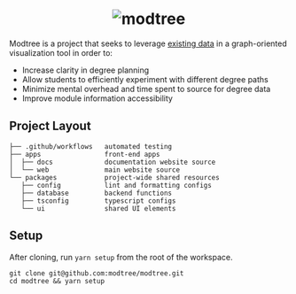 <h1 align="center">
  <img src="https://raw.githubusercontent.com/wiki/modtree/modtree/logo/logo-light.png" alt="modtree">
</h1>

Modtree is a project that seeks to leverage [existing
data](https://api.nusmods.com/v2/) in a graph-oriented visualization
tool in order to:

* Increase clarity in degree planning
* Allow students to efficiently experiment with different degree paths
* Minimize mental overhead and time spent to source for degree data
* Improve module information accessibility

## Project Layout

```
├── .github/workflows   automated testing
├── apps                front-end apps
│  ├── docs             documentation website source
│  └── web              main website source
└── packages            project-wide shared resources
   ├── config           lint and formatting configs
   ├── database         backend functions
   ├── tsconfig         typescript configs
   └── ui               shared UI elements
```

## Setup

After cloning, run `yarn setup` from the root of the workspace.

```
git clone git@github.com:modtree/modtree.git
cd modtree && yarn setup
```
